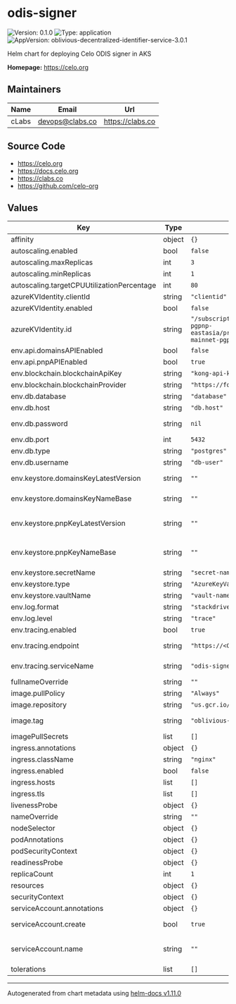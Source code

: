 # odis-signer

![Version: 0.1.0](https://img.shields.io/badge/Version-0.1.0-informational?style=flat-square) ![Type: application](https://img.shields.io/badge/Type-application-informational?style=flat-square) ![AppVersion: oblivious-decentralized-identifier-service-3.0.1](https://img.shields.io/badge/AppVersion-oblivious--decentralized--identifier--service--3.0.1-informational?style=flat-square)

Helm chart for deploying Celo ODIS signer in AKS

**Homepage:** <https://celo.org>

## Maintainers

| Name | Email | Url |
| ---- | ------ | --- |
| cLabs | <devops@clabs.co> | <https://clabs.co> |

## Source Code

* <https://celo.org>
* <https://docs.celo.org>
* <https://clabs.co>
* <https://github.com/celo-org>

## Values

| Key | Type | Default | Description |
|-----|------|---------|-------------|
| affinity | object | `{}` | Kubernetes pod affinity |
| autoscaling.enabled | bool | `false` | Enable autoscaling |
| autoscaling.maxReplicas | int | `3` | Maximum replicas |
| autoscaling.minReplicas | int | `1` | Minimum replicas |
| autoscaling.targetCPUUtilizationPercentage | int | `80` | CPU target utilization |
| azureKVIdentity.clientId | string | `"clientid"` | Azure aadpodidentity clientId |
| azureKVIdentity.enabled | bool | `false` | Enable Azure aadpodidentity. |
| azureKVIdentity.id | string | `"/subscriptions/7a6f5f20-bd43-4267-8c35-a734efca140c/resourcegroups/mainnet-pgpnp-eastasia/providers/Microsoft.ManagedIdentity/userAssignedIdentities/ODISSIGNERID-mainnet-pgpnp-eastasia-AZURE_ODIS_EASTASIA_A"` | Azure aadpodidentity identity id |
| env.api.domainsAPIEnabled | bool | `false` | Env. Var DOMAINS_API_ENABLED. |
| env.api.pnpAPIEnabled | bool | `true` | Env. Var PHONE_NUMBER_PRIVACY_API_ENABLED. |
| env.blockchain.blockchainApiKey | string | `"kong-api-key"` | Env. Var BLOCKCHAIN_API_KEY. |
| env.blockchain.blockchainProvider | string | `"https://forno.celo.org"` | Env. Var BLOCKCHAIN_PROVIDER. |
| env.db.database | string | `"database"` | Env. Var DB_DATABASE. |
| env.db.host | string | `"db.host"` | Env. Var DB_HOST. |
| env.db.password | string | `nil` | Database password. If set, it creates a secret and env. var DB_PASSWORD referencing that secret. |
| env.db.port | int | `5432` | Env. Var DB_PORT. |
| env.db.type | string | `"postgres"` | Env. Var DB_TYPE. |
| env.db.username | string | `"db-user"` | Env. Var DB_USERNAME. |
| env.keystore.domainsKeyLatestVersion | string | `""` | Env. Var DOMAINS_LATEST_KEY_VERSION. If not set, it won't be added to the deployment. |
| env.keystore.domainsKeyNameBase | string | `""` | Env. Var DOMAINS_KEY_NAME_BASE. If not set, it won't be added to the deployment. |
| env.keystore.pnpKeyLatestVersion | string | `""` | Env. Var PHONE_NUMBER_PRIVACY_LATEST_KEY_VERSION. If not set, it won't be added to the deployment. |
| env.keystore.pnpKeyNameBase | string | `""` | Env. Var PHONE_NUMBER_PRIVACY_KEY_NAME_BASE. If not set, it won't be added to the deployment. |
| env.keystore.secretName | string | `"secret-name"` | Env. Var KEYSTORE_AZURE_SECRET_NAME. |
| env.keystore.type | string | `"AzureKeyVault"` | Env. Var KEYSTORE_TYPE. |
| env.keystore.vaultName | string | `"vault-name"` | Env. Var KEYSTORE_AZURE_VAULT_NAME. |
| env.log.format | string | `"stackdriver"` | Env. Var LOG_FORMAT. |
| env.log.level | string | `"trace"` | Env. Var LOG_LEVEL. |
| env.tracing.enabled | bool | `true` | Enable tracing |
| env.tracing.endpoint | string | `"https://<GRAFANA_AGENT_URL>/api/traces"` | Env. Var TRACER_ENDPOINT. If enabled is false, will not be added to the deployment. |
| env.tracing.serviceName | string | `"odis-signer-env-cluster"` | Env. Var TRACING_SERVICE_NAME. If enabled is false, will not be added to the deployment. |
| fullnameOverride | string | `""` | Chart full name override |
| image.pullPolicy | string | `"Always"` | Image pullpolicy |
| image.repository | string | `"us.gcr.io/celo-testnet/celo-monorepo"` | Image repository |
| image.tag | string | `"oblivious-decentralized-identifier-service-3.0.1"` | Image tag Overrides the image tag whose default is the chart appVersion. |
| imagePullSecrets | list | `[]` | Image pull secrets |
| ingress.annotations | object | `{}` | Ingress annotations |
| ingress.className | string | `"nginx"` | Ingress class name |
| ingress.enabled | bool | `false` | Enable ingress resource |
| ingress.hosts | list | `[]` | Ingress hostnames |
| ingress.tls | list | `[]` | Ingress TLS configuration |
| livenessProbe | object | `{}` | Liveness probe configuration |
| nameOverride | string | `""` | Chart name override |
| nodeSelector | object | `{}` | Kubernetes node selector |
| podAnnotations | object | `{}` | Custom pod annotations |
| podSecurityContext | object | `{}` | Custom pod security context |
| readinessProbe | object | `{}` | Readiness probe configuration |
| replicaCount | int | `1` | Number of deployment replicas |
| resources | object | `{}` | Container resources |
| securityContext | object | `{}` | Custom container security context |
| serviceAccount.annotations | object | `{}` | Annotations to add to the service account |
| serviceAccount.create | bool | `true` | Specifies whether a service account should be created |
| serviceAccount.name | string | `""` | The name of the service account to use. If not set and create is true, a name is generated using the fullname template |
| tolerations | list | `[]` | Kubernetes tolerations |

----------------------------------------------
Autogenerated from chart metadata using [helm-docs v1.11.0](https://github.com/norwoodj/helm-docs/releases/v1.11.0)
